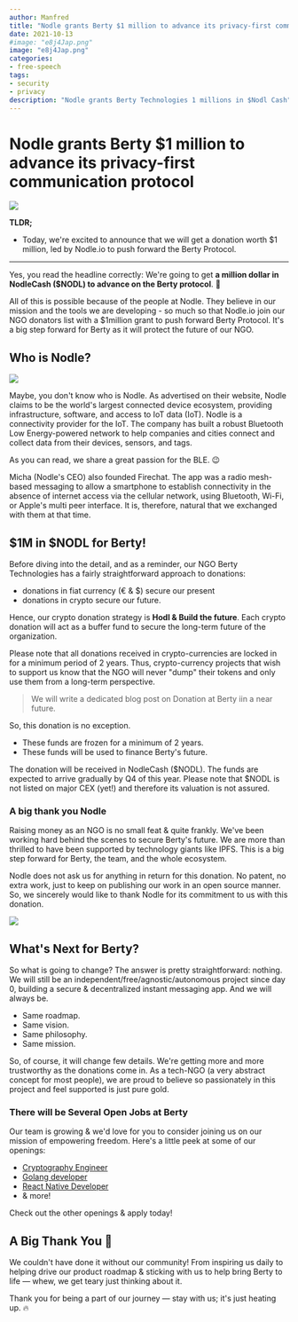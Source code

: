 ```yaml
---
author: Manfred
title: "Nodle grants Berty $1 million to advance its privacy-first communication protocol"
date: 2021-10-13
#image: "e8j4Jap.png"
image: "e8j4Jap.png"
categories:
- free-speech
tags:
- security
- privacy
description: "Nodle grants Berty Technologies 1 millions in $Nodl Cash" 
---
```



# Nodle grants Berty $1 million to advance its privacy-first communication protocol


![](https://i.imgur.com/e8j4Jap.png)


**TLDR;**
* Today, we're excited to announce that we will get a donation worth $1 million, led by Nodle.io to push forward the Berty Protocol. 


---

Yes, you read the headline correctly: We're going to get **a million dollar in NodleCash ($NODL) to advance on the Berty protocol**.  🚀

All of this is possible because of the people at Nodle. They believe in our mission and the tools we are developing - so much so that Nodle.io join our NGO donators list with a $1million grant to push forward Berty Protocol. It's a big step forward for Berty as it will protect the future of our NGO. 
 
 
## Who is Nodle?

![](https://i.imgur.com/dJJa4mK.png)


Maybe, you don't know who is Nodle. As advertised on their website, Nodle claims to be the world's largest connected device ecosystem, providing infrastructure, software, and access to IoT data (IoT). Nodle is a connectivity provider for the IoT. The company has built a robust Bluetooth Low Energy-powered network to help companies and cities connect and collect data from their devices, sensors, and tags.

As you can read, we share a great passion for the BLE. 😉

Micha (Nodle's CEO) also founded Firechat. The app was a radio mesh-based messaging to allow a smartphone to establish connectivity in the absence of internet access via the cellular network, using Bluetooth, Wi-Fi, or Apple's multi peer interface. It is, therefore, natural that we exchanged with them at that time. 


## $1M in $NODL for Berty!

Before diving into the detail, and as a reminder, our NGO Berty Technologies has a fairly straightforward approach to donations: 
* donations in fiat currency (€ & $) secure our present
* donations in crypto secure our future. 

Hence, our crypto donation strategy is **Hodl & Build the future**. Each crypto donation will act as a buffer fund to secure the long-term future of the organization.

Please note that all donations received in crypto-currencies are locked in for a minimum period of 2 years. Thus, crypto-currency projects that wish to support us know that the NGO will never "dump" their tokens and only use them from a long-term perspective.

> We will write a dedicated blog post on Donation at Berty iin a near future. 

So, this donation is no exception. 

* These funds are frozen for a minimum of 2 years. 
* These funds will be used to finance Berty's future. 

The donation will be received in NodleCash ($NODL). The funds are expected to arrive gradually by Q4 of this year.  Please note that $NODL is not listed on major CEX (yet!) and therefore its valuation is not assured. 


### A big thank you Nodle 

Raising money as an NGO is no small feat & quite frankly. We've been working hard behind the scenes to secure Berty's future.  We are more than thrilled to have been supported by technology giants like IPFS. This is a big step forward for Berty, the team, and the whole ecosystem.

Nodle does not ask us for anything in return for this donation. No patent, no extra work, just to keep on publishing our work in an open source manner. So, we sincerely would like to thank Nodle for its commitment to us with this donation. 

![](https://media.giphy.com/media/xSM46ernAUN3y/giphy.gif)



## What's Next for Berty?


So what is going to change? The answer is pretty straightforward: nothing. We will still be an independent/free/agnostic/autonomous project since day 0, building a secure & decentralized instant messaging app. And we will always be. 
* Same roadmap. 
* Same vision. 
* Same philosophy. 
* Same mission. 

So, of course, it will change few details. We're getting more and more trustworthy as the donations come in. As a tech-NGO (a very abstract concept for most people), we are proud to believe so passionately in this project and feel supported is just pure gold. 


### There will be Several Open Jobs at Berty

Our team is growing & we'd love for you to consider joining us on our mission of empowering freedom. Here's a little peek at some of our openings: 
* [Cryptography Engineer](https://berty.tech/jobs/cryptography-engineer/)
* [Golang developer](https://berty.tech/jobs/golang-developer/)
* [React Native Developer](https://berty.tech/jobs/react-native-developer/)
* & more!

Check out the other openings & apply today!


## A Big Thank You 🙏 

We couldn't have done it without our community! From inspiring us daily to helping drive our product roadmap & sticking with us to help bring Berty to life — whew, we get teary just thinking about it. 

Thank you for being a part of our journey — stay with us; it's just heating up. 🔥



